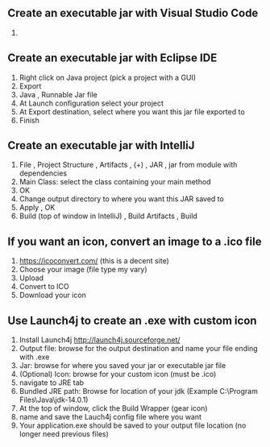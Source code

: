 

Create an executable jar with Visual Studio Code
-----------------------------------------
1. 

Create an executable jar with Eclipse IDE
-----------------------------------------
1. Right click on Java project (pick a project with a GUI)
2. Export
3. Java , Runnable Jar file
4. At Launch configuration select your project
5. At Export destination, select where you want this jar file exported to
6. Finish

Create an executable jar with IntelliJ
-----------------------------------------
1. File , Project Structure , Artifacts , (+) , JAR ,  jar from module with dependencies
2. Main Class: select the class containing your main method
3. OK
3. Change output directory to where you want this JAR saved to
6. Apply , OK
7. Build (top of window in IntelliJ) , Build Artifacts , Build

If you want an icon, convert an image to a .ico file
----------------------------------------------------
1. https://icoconvert.com/ (this is a decent site)
2. Choose your image (file type my vary)
3. Upload
4. Convert to ICO
5. Download your icon

Use Launch4j to create an .exe with custom icon
----------------------------------------------
1. Install Launch4j http://launch4j.sourceforge.net/
2. Output file: browse for the output destination and name your file ending with .exe
3. Jar: browse for where you saved your jar or executable jar file
4. (Optional) Icon: browse for your custom icon (must be .ico)
5. navigate to JRE tab
6. Bundled JRE path: Browse for location of your jdk (Example C:\Program Files\Java\jdk-14.0.1)
7. At the top of window, click the Build Wrapper (gear icon)
8. name and save the Lauch4j config file where you want
9. Your application.exe should be saved to your output file location (no longer need previous files)
